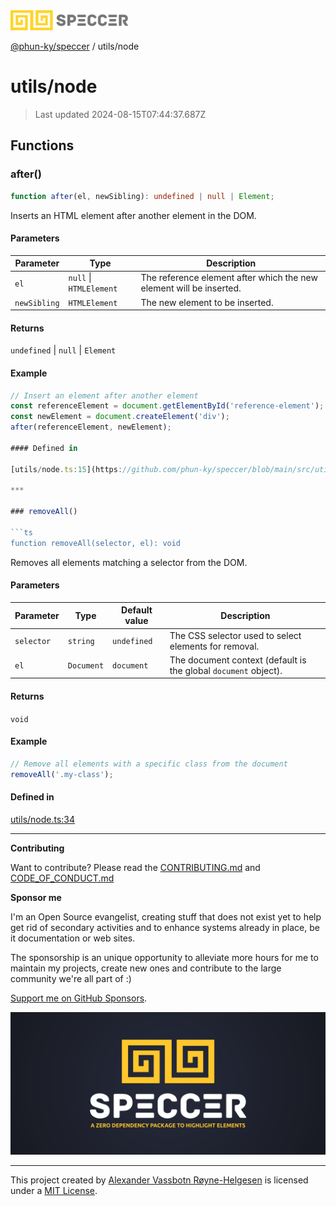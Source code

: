 <div>
  <img alt="SPECCER logo" src="https://raw.githubusercontent.com/phun-ky/speccer/main/public/logo-speccer-horizontal-colored-package.svg?raw=true" style="max-height:32px;" />
</div>

[@phun-ky/speccer](../README.md) / utils/node

# utils/node

> Last updated 2024-08-15T07:44:37.687Z

## Functions

### after()

```ts
function after(el, newSibling): undefined | null | Element;
```

Inserts an HTML element after another element in the DOM.

#### Parameters

| Parameter    | Type                    | Description                                                         |
| ------------ | ----------------------- | ------------------------------------------------------------------- |
| `el`         | `null` \| `HTMLElement` | The reference element after which the new element will be inserted. |
| `newSibling` | `HTMLElement`           | The new element to be inserted.                                     |

#### Returns

`undefined` | `null` | `Element`

#### Example

````ts
// Insert an element after another element
const referenceElement = document.getElementById('reference-element');
const newElement = document.createElement('div');
after(referenceElement, newElement);

#### Defined in

[utils/node.ts:15](https://github.com/phun-ky/speccer/blob/main/src/utils/node.ts#L15)

***

### removeAll()

```ts
function removeAll(selector, el): void
````

Removes all elements matching a selector from the DOM.

#### Parameters

| Parameter  | Type       | Default value | Description                                                     |
| ---------- | ---------- | ------------- | --------------------------------------------------------------- |
| `selector` | `string`   | `undefined`   | The CSS selector used to select elements for removal.           |
| `el`       | `Document` | `document`    | The document context (default is the global `document` object). |

#### Returns

`void`

#### Example

```ts
// Remove all elements with a specific class from the document
removeAll('.my-class');
```

#### Defined in

[utils/node.ts:34](https://github.com/phun-ky/speccer/blob/main/src/utils/node.ts#L34)

---

**Contributing**

Want to contribute? Please read the [CONTRIBUTING.md](https://github.com/phun-ky/speccer/blob/main/CONTRIBUTING.md) and [CODE_OF_CONDUCT.md](https://github.com/phun-ky/speccer/blob/main/CODE_OF_CONDUCT.md)

**Sponsor me**

I'm an Open Source evangelist, creating stuff that does not exist yet to help get rid of secondary activities and to enhance systems already in place, be it documentation or web sites.

The sponsorship is an unique opportunity to alleviate more hours for me to maintain my projects, create new ones and contribute to the large community we're all part of :)

[Support me on GitHub Sponsors](https://github.com/sponsors/phun-ky).

![Speccer banner, with logo and slogan: A zero dependency package to highlight elements](https://github.com/phun-ky/speccer/blob/main/public/speccer-banner.png?raw=true)

---

This project created by [Alexander Vassbotn Røyne-Helgesen](http://phun-ky.net) is licensed under a [MIT License](https://choosealicense.com/licenses/mit/).
